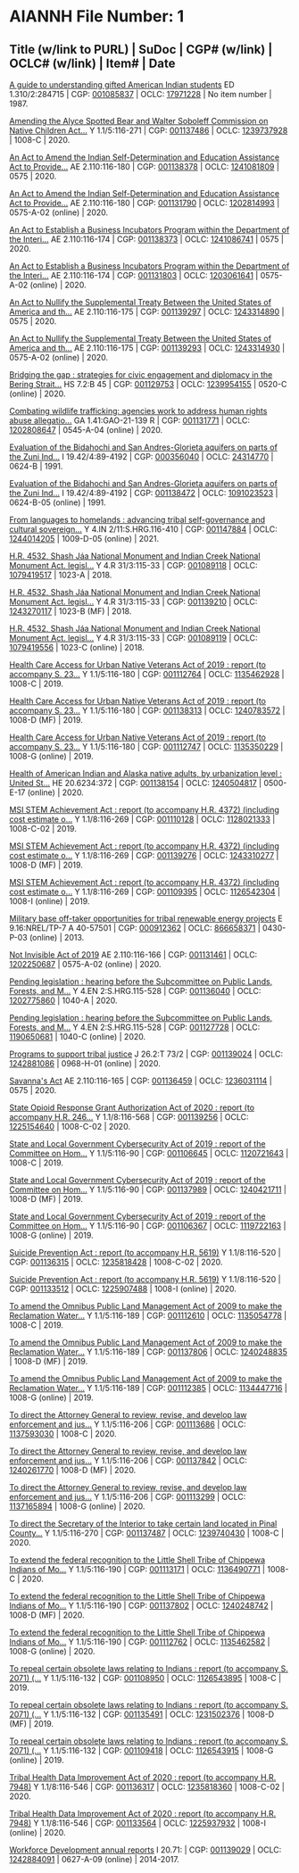 # AIANNH File Number: 1

## Title (w/link to PURL) | SuDoc | CGP# (w/link) | OCLC# (w/link) | Item# | Date

[A guide to understanding gifted American Indian students](https://catalog.gpo.gov)
ED 1.310/2:284715 | CGP: [001085837](https://catalog.gpo.gov/F/?func=direct&doc_number=001085837&local_base=GPO01PUB) | OCLC: [17971228](https://www.worldcat.org/oclc/17971228&referer=brief_results) | No item number | 1987.

[Amending the Alyce Spotted Bear and Walter Soboleff Commission on Native Children Act...](https://catalog.gpo.gov)
Y 1.1/5:116-271 | CGP: [001137486](https://catalog.gpo.gov/F/?func=direct&doc_number=001137486&local_base=GPO01PUB) | OCLC: [1239737928](https://www.worldcat.org/oclc/1239737928&referer=brief_results) | 1008-C | 2020.

[An Act to Amend the Indian Self-Determination and Education Assistance Act to Provide...](https://catalog.gpo.gov)
AE 2.110:116-180 | CGP: [001138378](https://catalog.gpo.gov/F/?func=direct&doc_number=001138378&local_base=GPO01PUB) | OCLC: [1241081809](https://www.worldcat.org/oclc/1241081809&referer=brief_results) | 0575 | 2020.

[An Act to Amend the Indian Self-Determination and Education Assistance Act to Provide...](https://purl.fdlp.gov/GPO/gpo146993)
AE 2.110:116-180 | CGP: [001131790](https://catalog.gpo.gov/F/?func=direct&doc_number=001131790&local_base=GPO01PUB) | OCLC: [1202814993](https://www.worldcat.org/oclc/1202814993&referer=brief_results) | 0575-A-02 (online) | 2020.

[An Act to Establish a Business Incubators Program within the Department of the Interi...](https://catalog.gpo.gov)
AE 2.110:116-174 | CGP: [001138373](https://catalog.gpo.gov/F/?func=direct&doc_number=001138373&local_base=GPO01PUB) | OCLC: [1241086741](https://www.worldcat.org/oclc/1241086741&referer=brief_results) | 0575 | 2020.

[An Act to Establish a Business Incubators Program within the Department of the Interi...](https://purl.fdlp.gov/GPO/gpo147008)
AE 2.110:116-174 | CGP: [001131803](https://catalog.gpo.gov/F/?func=direct&doc_number=001131803&local_base=GPO01PUB) | OCLC: [1203061641](https://www.worldcat.org/oclc/1203061641&referer=brief_results) | 0575-A-02 (online) | 2020.

[An Act to Nullify the Supplemental Treaty Between the United States of America and th...](https://catalog.gpo.gov)
AE 2.110:116-175 | CGP: [001139297](https://catalog.gpo.gov/F/?func=direct&doc_number=001139297&local_base=GPO01PUB) | OCLC: [1243314890](https://www.worldcat.org/oclc/1243314890&referer=brief_results) | 0575 | 2020.

[An Act to Nullify the Supplemental Treaty Between the United States of America and th...](https://www.govinfo.gov/content/pkg/PLAW-116publ175/html/PLAW-116publ175.htm)
AE 2.110:116-175 | CGP: [001139293](https://catalog.gpo.gov/F/?func=direct&doc_number=001139293&local_base=GPO01PUB) | OCLC: [1243314930](https://www.worldcat.org/oclc/1243314930&referer=brief_results) | 0575-A-02 (online) | 2020.

[Bridging the gap : strategies for civic engagement and diplomacy in the Bering Strait...](https://purl.fdlp.gov/GPO/gpo145541)
HS 7.2:B 45 | CGP: [001129753](https://catalog.gpo.gov/F/?func=direct&doc_number=001129753&local_base=GPO01PUB) | OCLC: [1239954155](https://www.worldcat.org/oclc/1239954155&referer=brief_results) | 0520-C (online) | 2020.

[Combating wildlife trafficking: agencies work to address human rights abuse allegatio...](https://purl.fdlp.gov/GPO/gpo146909)
GA 1.41:GAO-21-139 R | CGP: [001131771](https://catalog.gpo.gov/F/?func=direct&doc_number=001131771&local_base=GPO01PUB) | OCLC: [1202808647](https://www.worldcat.org/oclc/1202808647&referer=brief_results) | 0545-A-04 (online) | 2020.

[Evaluation of the Bidahochi and San Andres-Glorieta aquifers on parts of the Zuni Ind...](https://catalog.gpo.gov)
I 19.42/4:89-4192 | CGP: [000356040](https://catalog.gpo.gov/F/?func=direct&doc_number=000356040&local_base=GPO01PUB) | OCLC: [24314770](https://www.worldcat.org/oclc/24314770&referer=brief_results) | 0624-B | 1991.

[Evaluation of the Bidahochi and San Andres-Glorieta aquifers on parts of the Zuni Ind...](https://purl.fdlp.gov/GPO/gpo151745)
I 19.42/4:89-4192 | CGP: [001138472](https://catalog.gpo.gov/F/?func=direct&doc_number=001138472&local_base=GPO01PUB) | OCLC: [1091023523](https://www.worldcat.org/oclc/1091023523&referer=brief_results) | 0624-B-05 (online) | 1991.

[From languages to homelands : advancing tribal self-governance and cultural sovereign...](https://purl.fdlp.gov/GPO/gpo153646)
Y 4.IN 2/11:S.HRG.116-410 | CGP: [001147884](https://catalog.gpo.gov/F/?func=direct&doc_number=001147884&local_base=GPO01PUB) | OCLC: [1244014205](https://www.worldcat.org/oclc/1244014205&referer=brief_results) | 1009-D-05 (online) | 2021.

[H.R. 4532, Shash Jáa National Monument and Indian Creek National Monument Act. legisl...](https://catalog.gpo.gov)
Y 4.R 31/3:115-33 | CGP: [001089118](https://catalog.gpo.gov/F/?func=direct&doc_number=001089118&local_base=GPO01PUB) | OCLC: [1079419517](https://www.worldcat.org/oclc/1079419517&referer=brief_results) | 1023-A | 2018.

[H.R. 4532, Shash Jáa National Monument and Indian Creek National Monument Act. legisl...](https://catalog.gpo.gov)
Y 4.R 31/3:115-33 | CGP: [001139210](https://catalog.gpo.gov/F/?func=direct&doc_number=001139210&local_base=GPO01PUB) | OCLC: [1243270117](https://www.worldcat.org/oclc/1243270117&referer=brief_results) | 1023-B (MF) | 2018.

[H.R. 4532, Shash Jáa National Monument and Indian Creek National Monument Act. legisl...](https://purl.fdlp.gov/GPO/gpo112110)
Y 4.R 31/3:115-33 | CGP: [001089119](https://catalog.gpo.gov/F/?func=direct&doc_number=001089119&local_base=GPO01PUB) | OCLC: [1079419556](https://www.worldcat.org/oclc/1079419556&referer=brief_results) | 1023-C (online) | 2018.

[Health Care Access for Urban Native Veterans Act of 2019 : report (to accompany S. 23...](https://catalog.gpo.gov)
Y 1.1/5:116-180 | CGP: [001112764](https://catalog.gpo.gov/F/?func=direct&doc_number=001112764&local_base=GPO01PUB) | OCLC: [1135462928](https://www.worldcat.org/oclc/1135462928&referer=brief_results) | 1008-C | 2019.

[Health Care Access for Urban Native Veterans Act of 2019 : report (to accompany S. 23...](https://catalog.gpo.gov)
Y 1.1/5:116-180 | CGP: [001138313](https://catalog.gpo.gov/F/?func=direct&doc_number=001138313&local_base=GPO01PUB) | OCLC: [1240783572](https://www.worldcat.org/oclc/1240783572&referer=brief_results) | 1008-D (MF) | 2019.

[Health Care Access for Urban Native Veterans Act of 2019 : report (to accompany S. 23...](https://purl.fdlp.gov/GPO/gpo130533)
Y 1.1/5:116-180 | CGP: [001112747](https://catalog.gpo.gov/F/?func=direct&doc_number=001112747&local_base=GPO01PUB) | OCLC: [1135350229](https://www.worldcat.org/oclc/1135350229&referer=brief_results) | 1008-G (online) | 2019.

[Health of American Indian and Alaska native adults, by urbanization level : United St...](https://purl.fdlp.gov/GPO/gpo152389)
HE 20.6234:372 | CGP: [001138154](https://catalog.gpo.gov/F/?func=direct&doc_number=001138154&local_base=GPO01PUB) | OCLC: [1240504817](https://www.worldcat.org/oclc/1240504817&referer=brief_results) | 0500-E-17 (online) | 2020.

[MSI STEM Achievement Act : report (to accompany H.R. 4372) (including cost estimate o...](https://catalog.gpo.gov)
Y 1.1/8:116-269 | CGP: [001110128](https://catalog.gpo.gov/F/?func=direct&doc_number=001110128&local_base=GPO01PUB) | OCLC: [1128021333](https://www.worldcat.org/oclc/1128021333&referer=brief_results) | 1008-C-02 | 2019.

[MSI STEM Achievement Act : report (to accompany H.R. 4372) (including cost estimate o...](https://catalog.gpo.gov)
Y 1.1/8:116-269 | CGP: [001139276](https://catalog.gpo.gov/F/?func=direct&doc_number=001139276&local_base=GPO01PUB) | OCLC: [1243310277](https://www.worldcat.org/oclc/1243310277&referer=brief_results) | 1008-D (MF) | 2019.

[MSI STEM Achievement Act : report (to accompany H.R. 4372) (including cost estimate o...](https://purl.fdlp.gov/GPO/gpo128086)
Y 1.1/8:116-269 | CGP: [001109395](https://catalog.gpo.gov/F/?func=direct&doc_number=001109395&local_base=GPO01PUB) | OCLC: [1126542304](https://www.worldcat.org/oclc/1126542304&referer=brief_results) | 1008-I (online) | 2019.

[Military base off-taker opportunities for tribal renewable energy projects](https://purl.fdlp.gov/GPO/gpo152435)
E 9.16:NREL/TP-7 A 40-57501 | CGP: [000912362](https://catalog.gpo.gov/F/?func=direct&doc_number=000912362&local_base=GPO01PUB) | OCLC: [866658371](https://www.worldcat.org/oclc/866658371&referer=brief_results) | 0430-P-03 (online) | 2013.

[Not Invisible Act of 2019](https://www.govinfo.gov/content/pkg/PLAW-116publ166/html/PLAW-116publ166.htm)
AE 2.110:116-166 | CGP: [001131461](https://catalog.gpo.gov/F/?func=direct&doc_number=001131461&local_base=GPO01PUB) | OCLC: [1202250687](https://www.worldcat.org/oclc/1202250687&referer=brief_results) | 0575-A-02 (online) | 2020.

[Pending legislation : hearing before the Subcommittee on Public Lands, Forests, and M...](https://catalog.gpo.gov)
Y 4.EN 2:S.HRG.115-528 | CGP: [001136040](https://catalog.gpo.gov/F/?func=direct&doc_number=001136040&local_base=GPO01PUB) | OCLC: [1202775860](https://www.worldcat.org/oclc/1202775860&referer=brief_results) | 1040-A | 2020.

[Pending legislation : hearing before the Subcommittee on Public Lands, Forests, and M...](https://purl.fdlp.gov/GPO/gpo143649)
Y 4.EN 2:S.HRG.115-528 | CGP: [001127728](https://catalog.gpo.gov/F/?func=direct&doc_number=001127728&local_base=GPO01PUB) | OCLC: [1190650681](https://www.worldcat.org/oclc/1190650681&referer=brief_results) | 1040-C (online) | 2020.

[Programs to support tribal justice](https://purl.fdlp.gov/GPO/gpo153301)
J 26.2:T 73/2 | CGP: [001139024](https://catalog.gpo.gov/F/?func=direct&doc_number=001139024&local_base=GPO01PUB) | OCLC: [1242881086](https://www.worldcat.org/oclc/1242881086&referer=brief_results) | 0968-H-01 (online) | 2020.

[Savanna's Act](https://catalog.gpo.gov)
AE 2.110:116-165 | CGP: [001136459](https://catalog.gpo.gov/F/?func=direct&doc_number=001136459&local_base=GPO01PUB) | OCLC: [1236031114](https://www.worldcat.org/oclc/1236031114&referer=brief_results) | 0575 | 2020.

[State Opioid Response Grant Authorization Act of 2020 : report (to accompany H.R. 246...](https://catalog.gpo.gov)
Y 1.1/8:116-568 | CGP: [001139256](https://catalog.gpo.gov/F/?func=direct&doc_number=001139256&local_base=GPO01PUB) | OCLC: [1225154640](https://www.worldcat.org/oclc/1225154640&referer=brief_results) | 1008-C-02 | 2020.

[State and Local Government Cybersecurity Act of 2019 : report of the Committee on Hom...](https://catalog.gpo.gov)
Y 1.1/5:116-90 | CGP: [001106645](https://catalog.gpo.gov/F/?func=direct&doc_number=001106645&local_base=GPO01PUB) | OCLC: [1120721643](https://www.worldcat.org/oclc/1120721643&referer=brief_results) | 1008-C | 2019.

[State and Local Government Cybersecurity Act of 2019 : report of the Committee on Hom...](https://catalog.gpo.gov)
Y 1.1/5:116-90 | CGP: [001137989](https://catalog.gpo.gov/F/?func=direct&doc_number=001137989&local_base=GPO01PUB) | OCLC: [1240421711](https://www.worldcat.org/oclc/1240421711&referer=brief_results) | 1008-D (MF) | 2019.

[State and Local Government Cybersecurity Act of 2019 : report of the Committee on Hom...](https://purl.fdlp.gov/GPO/gpo125718)
Y 1.1/5:116-90 | CGP: [001106367](https://catalog.gpo.gov/F/?func=direct&doc_number=001106367&local_base=GPO01PUB) | OCLC: [1119722163](https://www.worldcat.org/oclc/1119722163&referer=brief_results) | 1008-G (online) | 2019.

[Suicide Prevention Act : report (to accompany H.R. 5619)](https://catalog.gpo.gov)
Y 1.1/8:116-520 | CGP: [001136315](https://catalog.gpo.gov/F/?func=direct&doc_number=001136315&local_base=GPO01PUB) | OCLC: [1235818428](https://www.worldcat.org/oclc/1235818428&referer=brief_results) | 1008-C-02 | 2020.

[Suicide Prevention Act : report (to accompany H.R. 5619)](https://purl.fdlp.gov/GPO/gpo148360)
Y 1.1/8:116-520 | CGP: [001133512](https://catalog.gpo.gov/F/?func=direct&doc_number=001133512&local_base=GPO01PUB) | OCLC: [1225907488](https://www.worldcat.org/oclc/1225907488&referer=brief_results) | 1008-I (online) | 2020.

[To amend the Omnibus Public Land Management Act of 2009 to make the Reclamation Water...](https://catalog.gpo.gov)
Y 1.1/5:116-189 | CGP: [001112610](https://catalog.gpo.gov/F/?func=direct&doc_number=001112610&local_base=GPO01PUB) | OCLC: [1135054778](https://www.worldcat.org/oclc/1135054778&referer=brief_results) | 1008-C | 2019.

[To amend the Omnibus Public Land Management Act of 2009 to make the Reclamation Water...](https://catalog.gpo.gov)
Y 1.1/5:116-189 | CGP: [001137806](https://catalog.gpo.gov/F/?func=direct&doc_number=001137806&local_base=GPO01PUB) | OCLC: [1240248835](https://www.worldcat.org/oclc/1240248835&referer=brief_results) | 1008-D (MF) | 2019.

[To amend the Omnibus Public Land Management Act of 2009 to make the Reclamation Water...](https://purl.fdlp.gov/GPO/gpo130210)
Y 1.1/5:116-189 | CGP: [001112385](https://catalog.gpo.gov/F/?func=direct&doc_number=001112385&local_base=GPO01PUB) | OCLC: [1134447716](https://www.worldcat.org/oclc/1134447716&referer=brief_results) | 1008-G (online) | 2019.

[To direct the Attorney General to review, revise, and develop law enforcement and jus...](https://catalog.gpo.gov)
Y 1.1/5:116-206 | CGP: [001113686](https://catalog.gpo.gov/F/?func=direct&doc_number=001113686&local_base=GPO01PUB) | OCLC: [1137593030](https://www.worldcat.org/oclc/1137593030&referer=brief_results) | 1008-C | 2020.

[To direct the Attorney General to review, revise, and develop law enforcement and jus...](https://catalog.gpo.gov)
Y 1.1/5:116-206 | CGP: [001137842](https://catalog.gpo.gov/F/?func=direct&doc_number=001137842&local_base=GPO01PUB) | OCLC: [1240261770](https://www.worldcat.org/oclc/1240261770&referer=brief_results) | 1008-D (MF) | 2020.

[To direct the Attorney General to review, revise, and develop law enforcement and jus...](https://purl.fdlp.gov/GPO/gpo130955)
Y 1.1/5:116-206 | CGP: [001113299](https://catalog.gpo.gov/F/?func=direct&doc_number=001113299&local_base=GPO01PUB) | OCLC: [1137165894](https://www.worldcat.org/oclc/1137165894&referer=brief_results) | 1008-G (online) | 2020.

[To direct the Secretary of the Interior to take certain land located in Pinal County...](https://catalog.gpo.gov)
Y 1.1/5:116-270 | CGP: [001137487](https://catalog.gpo.gov/F/?func=direct&doc_number=001137487&local_base=GPO01PUB) | OCLC: [1239740430](https://www.worldcat.org/oclc/1239740430&referer=brief_results) | 1008-C | 2020.

[To extend the federal recognition to the Little Shell Tribe of Chippewa Indians of Mo...](https://catalog.gpo.gov)
Y 1.1/5:116-190 | CGP: [001113171](https://catalog.gpo.gov/F/?func=direct&doc_number=001113171&local_base=GPO01PUB) | OCLC: [1136490771](https://www.worldcat.org/oclc/1136490771&referer=brief_results) | 1008-C | 2020.

[To extend the federal recognition to the Little Shell Tribe of Chippewa Indians of Mo...](https://catalog.gpo.gov)
Y 1.1/5:116-190 | CGP: [001137802](https://catalog.gpo.gov/F/?func=direct&doc_number=001137802&local_base=GPO01PUB) | OCLC: [1240248742](https://www.worldcat.org/oclc/1240248742&referer=brief_results) | 1008-D (MF) | 2020.

[To extend the federal recognition to the Little Shell Tribe of Chippewa Indians of Mo...](https://purl.fdlp.gov/GPO/gpo130561)
Y 1.1/5:116-190 | CGP: [001112762](https://catalog.gpo.gov/F/?func=direct&doc_number=001112762&local_base=GPO01PUB) | OCLC: [1135462582](https://www.worldcat.org/oclc/1135462582&referer=brief_results) | 1008-G (online) | 2020.

[To repeal certain obsolete laws relating to Indians : report (to accompany S. 2071) (...](https://catalog.gpo.gov)
Y 1.1/5:116-132 | CGP: [001108950](https://catalog.gpo.gov/F/?func=direct&doc_number=001108950&local_base=GPO01PUB) | OCLC: [1126543895](https://www.worldcat.org/oclc/1126543895&referer=brief_results) | 1008-C | 2019.

[To repeal certain obsolete laws relating to Indians : report (to accompany S. 2071) (...](https://catalog.gpo.gov)
Y 1.1/5:116-132 | CGP: [001135491](https://catalog.gpo.gov/F/?func=direct&doc_number=001135491&local_base=GPO01PUB) | OCLC: [1231502376](https://www.worldcat.org/oclc/1231502376&referer=brief_results) | 1008-D (MF) | 2019.

[To repeal certain obsolete laws relating to Indians : report (to accompany S. 2071) (...](https://purl.fdlp.gov/GPO/gpo128097)
Y 1.1/5:116-132 | CGP: [001109418](https://catalog.gpo.gov/F/?func=direct&doc_number=001109418&local_base=GPO01PUB) | OCLC: [1126543915](https://www.worldcat.org/oclc/1126543915&referer=brief_results) | 1008-G (online) | 2019.

[Tribal Health Data Improvement Act of 2020 : report (to accompany H.R. 7948)](https://catalog.gpo.gov)
Y 1.1/8:116-546 | CGP: [001136317](https://catalog.gpo.gov/F/?func=direct&doc_number=001136317&local_base=GPO01PUB) | OCLC: [1235818360](https://www.worldcat.org/oclc/1235818360&referer=brief_results) | 1008-C-02 | 2020.

[Tribal Health Data Improvement Act of 2020 : report (to accompany H.R. 7948)](https://purl.fdlp.gov/GPO/gpo148430)
Y 1.1/8:116-546 | CGP: [001133564](https://catalog.gpo.gov/F/?func=direct&doc_number=001133564&local_base=GPO01PUB) | OCLC: [1225937932](https://www.worldcat.org/oclc/1225937932&referer=brief_results) | 1008-I (online) | 2020.

[Workforce Development annual reports](https://purl.fdlp.gov/GPO/gpo152221)
I 20.71: | CGP: [001139029](https://catalog.gpo.gov/F/?func=direct&doc_number=001139029&local_base=GPO01PUB) | OCLC: [1242884091](https://www.worldcat.org/oclc/1242884091&referer=brief_results) | 0627-A-09 (online) | 2014-2017.

